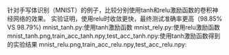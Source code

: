 针对手写体识别（MNIST）的例子，比较分别使用tanh和relu激励函数的卷积神经网络的效果。
实验证明，使用relu时收敛更快，最终测试准确率更高（98.85% VS 98.79%)
mnist_tanh.py:使用tanh激励函数
mnist_rely.py:使用relu激励函数
mnist_tanh.png,train_acc_tanh.npy,test_acc_tanh.npy:使用tanh激励函数得到的实验结果
mnist_relu.png,train_acc_relu.npy,test_acc_relu.npy:
